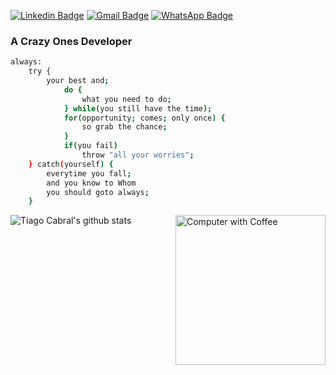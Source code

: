 [![Linkedin Badge](https://img.shields.io/badge/-LinkedIn-blue?style=flat-square&logo=Linkedin&logoColor=white&link=https://www.linkedin.com/in/tiago-cabral-de-faria-518033158/)](https://www.linkedin.com/in/tiago-cabral-de-faria-518033158/) [![Gmail Badge](https://img.shields.io/badge/-tiagocabraldefaria@gmail.com-c14438?style=flat-square&logo=Gmail&logoColor=white&link=mailto:tiagocabraldefaria@gmail.com)](mailto:tiagocabraldefaria@gmail.com) [![WhatsApp Badge](https://img.shields.io/badge/-WhatsApp-26B03D?style=flat-square&logo=WhatsApp&logoColor=white&link=https://api.whatsapp.com/send?phone=5561996722084)](https://api.whatsapp.com/send?phone=5561996722084)

### A Crazy Ones Developer

```sh
always:
	try {
		your best and;
			do {
				what you need to do;
			} while(you still have the time);
			for(opportunity; comes; only once) {
				so grab the chance;
			}
			if(you fail)
				throw "all your worries";
	} catch(yourself) {
		everytime you fall;
		and you know to Whom
		you should goto always;
	}
```

<img src="https://raw.githubusercontent.com/MicaelliMedeiros/micaellimedeiros/master/image/computer-illustration.png" min-width="240px" max-width="240px" width="240px" align="right" alt="Computer with Coffee">

![Tiago Cabral's github stats](https://github-readme-stats.vercel.app/api?username=tiag0cabral&show_icons=true&theme=buefy)
